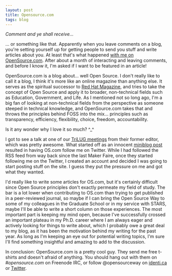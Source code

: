 ```yaml
---
layout: post
title: Opensource.com
tags: blog
---
```


*Comment and ye shall receive...*

... or something like that. Apparently when you leave comments on a blog, you're setting yourself up for getting people to send you stuff and write articles about you. At least that's what happened <a href="http://opensource.com/should-be/12/6/community-spotlight-barry-peddycord-iii-phd-student-computer-science">with me on OpenSource.com</a>. After about a month of interacting and leaving comments, and before I know it, I'm asked if I want to be featured in an article!

OpenSource.com is a blog about... well Open Source. I don't really like to call it a blog, I think it's more like an online magazine than anything else. It serves as the spiritual successor to <a href="http://magazine.redhat.com/">Red Hat Magazine</a>, and tries to take the concept of Open Source and apply it to broader, non-technical fields such as Education, Government, and Life. As I mentioned not so long ago, I'm a big fan of looking at non-technical fields from the perspective as someone steeped in technical knowledge, and OpenSource.com takes that and throws the principles behind FOSS into the mix... principles such as transparency, efficiency, flexibility, choice, freedom, accountability.

Is it any wonder why I love it so much? ^_^

I got to see a talk at one of our <a href="http://trilug.org/2012-05-10/opensource-com">TriLUG meetings</a> from their former editor, which was pretty awesome. What started off as an innocent <a href="https://identi.ca/notice/93571444">miniblog post</a> resulted in having OS.com follow me on Twitter. While I had followed the RSS feed from way back since the last Maker Faire, once they started following me on the Twitter, I created an account and decided I was going to start posting stuff on the site. I guess they put the pressure on me and got what they wanted.

I'd really like to write some articles for OS.com, but it's certainly difficult since Open Source principles don't exactly permeate my field of study. The bar is a lot lower when contributing to OS.com than trying to get published in a peer-reviewed journal, so maybe if I can bring the Open Source Way to some of my colleagues in the Graduate School or in my service with STARS, maybe I'll be able to write a short column on those experiences. The most important part is keeping my mind open, because I've successfully crossed an important plateau in my Ph.D. career where I am always eager and actively looking for things to write about, which I probably owe a great deal to my blog, as it has been the motivation behind my writing for the past year. As long as I'm keeping an eye out for potential writing topics, I'm sure I'll find something insightful and amazing to add to the discussion.

In conclusion: OpenSource.com is a pretty cool guy. They send me free t-shirts and doesn't afraid of anything. You should hang out with them on <em>#opensource.com</em> on Freenode IRC, or follow @opensourceway on <a href="http://identi.ca/opensourceway">identi.ca</a> or <a href="http://twitter.com/opensourceway">Twitter</a>.
